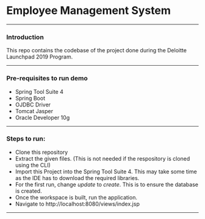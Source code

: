 # Employee Management System

--------------------------------------------------------------------------------

### Introduction
This repo contains the codebase of the project done during the Deloitte Launchpad 2019 Program.

--------------------------------------------------------------------------------

### Pre-requisites to run demo

- Spring Tool Suite 4
- Spring Boot
- OJDBC Driver
- Tomcat Jasper
- Oracle Developer 10g 

--------------------------------------------------------------------------------

### Steps to run:

   - Clone this repository
   - Extract the given files. (This is not needed if the respository is cloned using the CLI)
   - Import this Project into the Spring Tool Suite 4. This may take some time as the IDE has to download the required libraries.
   - For the first run, change <i>update</i> to <i>create</i>. This is to ensure the database is created.
   - Once the workspace is built, run the application.
   - Navigate to http://localhost:8080/views/index.jsp

--------------------------------------------------------------------------------


